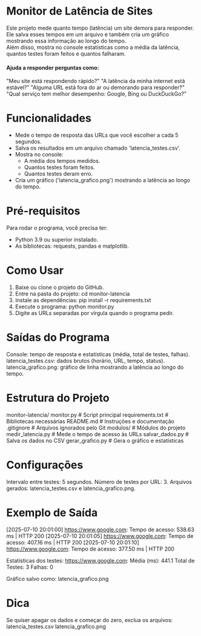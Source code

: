# Monitor de Latência de Sites
Este projeto mede quanto tempo (latência) um site demora para responder.  
Ele salva esses tempos em um arquivo e também cria um gráfico mostrando essa informação ao longo do tempo.  
Além disso, mostra no console estatísticas como a média da latência, quantos testes foram feitos e quantos falharam.

#### Ajuda a responder perguntas como:
"Meu site está respondendo rápido?"
"A latência da minha internet está estável?"
"Alguma URL está fora do ar ou demorando para responder?"
"Qual serviço tem melhor desempenho: Google, Bing ou DuckDuckGo?"


# Funcionalidades
- Mede o tempo de resposta das URLs que você escolher a cada 5 segundos.
- Salva os resultados em um arquivo chamado 'latencia_testes.csv'.
- Mostra no console:
  - A média dos tempos medidos.
  - Quantos testes foram feitos.
  - Quantos testes deram erro.
- Cria um gráfico ('latencia_grafico.png') mostrando a latência ao longo do tempo.

# Pré-requisitos
Para rodar o programa, você precisa ter:
- Python 3.9 ou superior instalado.
- As bibliotecas: requests, pandas e matplotlib.

# Como Usar
1. Baixe ou clone o projeto do GitHub.
2. Entre na pasta do projeto:
  cd monitor-latencia
3. Instale as dependências:
  pip install -r requirements.txt
4. Execute o programa:
  python monitor.py
5. Digite as URLs separadas por vírgula quando o programa pedir.

# Saídas do Programa
  Console: tempo de resposta e estatísticas (média, total de testes, falhas).
  latencia_testes.csv: dados brutos (horário, URL, tempo, status).
  latencia_grafico.png: gráfico de linha mostrando a latência ao longo do tempo.

# Estrutura do Projeto
monitor-latencia/
monitor.py               # Script principal
requirements.txt         # Bibliotecas necessárias
README.md                # Instruções e documentação
.gitignore               # Arquivos ignorados pelo Git
modulos/                 # Módulos do projeto
  medir_latencia.py    # Mede o tempo de acesso às URLs
  salvar_dados.py      # Salva os dados no CSV
  gerar_grafico.py     # Gera o gráfico e estatísticas

# Configurações
  Intervalo entre testes: 5 segundos.
  Número de testes por URL: 3.
  Arquivos gerados: latencia_testes.csv e latencia_grafico.png.

# Exemplo de Saída
  [2025-07-10 20:01:00] https://www.google.com: Tempo de acesso: 538.63 ms | HTTP 200
  [2025-07-10 20:01:05] https://www.google.com: Tempo de acesso: 407.16 ms | HTTP 200
  [2025-07-10 20:01:10] https://www.google.com: Tempo de acesso: 377.50 ms | HTTP 200
    
  Estatísticas dos testes:
  https://www.google.com:
    Média (ms): 441.1
    Total de Testes: 3
    Falhas: 0
      
  Gráfico salvo como: latencia_grafico.png

# Dica
Se quiser apagar os dados e começar do zero, exclua os arquivos:
  latencia_testes.csv
  latencia_grafico.png

